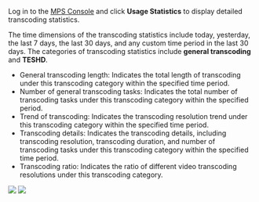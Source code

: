 Log in to the [MPS Console](https://console.cloud.tencent.com/mps) and click **Usage Statistics** to display detailed transcoding statistics.

The time dimensions of the transcoding statistics include today, yesterday, the last 7 days, the last 30 days, and any custom time period in the last 30 days.
The categories of transcoding statistics include **general transcoding** and **TESHD**.

+ General transcoding length: Indicates the total length of transcoding under this transcoding category within the specified time period.
+ Number of general transcoding tasks: Indicates the total number of transcoding tasks under this transcoding category within the specified period.
+ Trend of transcoding: Indicates the transcoding resolution trend under this transcoding category within the specified time period.
+ Transcoding details: Indicates the transcoding details, including transcoding resolution, transcoding duration, and number of transcoding tasks under this transcoding category within the specified time period.
+ Transcoding ratio: Indicates the ratio of different video transcoding resolutions under this transcoding category.

![](https://main.qcloudimg.com/raw/25241ebf61f3f52a1aa904835a79a327.png)
![](https://main.qcloudimg.com/raw/23ce39b71054f2ca9d28a6ee6f72b358.png)
